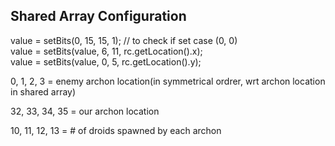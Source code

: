 ## Shared Array Configuration

value = setBits(0, 15, 15, 1); // to check if set case (0, 0)\
value = setBits(value, 6, 11, rc.getLocation().x);\
value = setBits(value, 0, 5, rc.getLocation().y);

0, 1, 2, 3 = enemy archon location(in symmetrical ordrer, wrt archon location in shared array)

32, 33, 34, 35 = our archon location

10, 11, 12, 13 = # of droids spawned by each archon